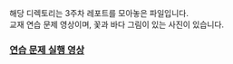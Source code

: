 해당 디렉토리는 3주차 레포트를 모아놓은 파일입니다. <br>
교재 연습 문제 영상이며,
꽃과 바다 그림이 있는 사진이 있습니다.
### [연습 문제 실행 영상](https://www.youtube.com/watch?v=_kmerFPj_U4)

